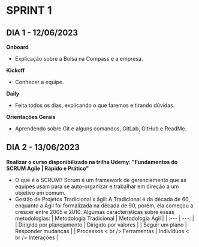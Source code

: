 # SPRINT 1
## DIA 1 - 12/06/2023

**Onboard**
- Explicação sobre  a Bolsa na Compass e a empresa.

**Kickoff**
- Conhecer a equipe.

**Daily**
- Feita todos os dias, explicando o que faremos e tirando dúvidas.

**Orientações Gerais**
- Aprendendo sobre Git e alguns comandos, GitLab, GitHub e ReadMe.

## DIA 2 - 13/06/2023

**Realizar o curso disponibilizado na trilha Udemy: "Fundamentos do SCRUM Agile | Rápido e Prático"**
- O que é o SCRUM? Scrum é um framework de gerenciamento que as equipes usam para se auto-organizar e trabalhar em direção a um objetivo em comum.
- Gestão de Projetos Tradicional x ágil: A Tradicional é da década de 60, enquanto a Ágil foi formalizada na década de 90, porém, ela começou a crescer entre 2005 e 2010. Algumas características sobre essas metodologias:
| Metodologia Tradicional | Metodologia Ágil |
| :--- | ---: |
| Dirigido por planejamento | Dirigido por valores |
| Seguir um plano | Responder mudanças |
| Processos < br /> Ferramentas | Indivíduos < br /> Interações |
